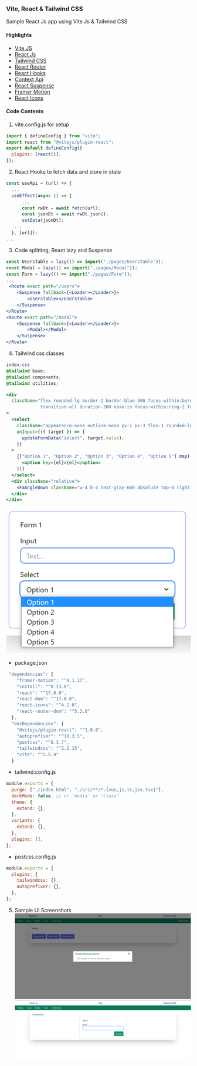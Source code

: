 ### Vite, React & Tailwind CSS

Sample React Js app using Vite Js & Tailwind CSS

#### Highlights

- [Vite JS](https://vitejs.dev/)
- [React Js](https://reactjs.org/)
- [Tailwind CSS](https://tailwindcss.com/)
- [React Router](https://reactrouter.com/)
- [React Hooks](https://reactjs.org/docs/hooks-intro.html)
- [Context Api](https://reactjs.org/docs/context.html)
- [React Suspense](https://reactjs.org/docs/concurrent-mode-suspense.html)
- [Framer Motion](https://www.framer.com/motion/)
- [React Icons](https://react-icons.github.io/react-icons/)

#### Code Contents

1. vite.config.js for setup

```javascript
import { defineConfig } from "vite";
import react from "@vitejs/plugin-react";
export default defineConfig({
  plugins: [react()],
});
```

2. React Hooks to fetch data and store in state

```javascript
const useApi = (url) => {
  ...
  useEffect(async () => {
      ...
      const rwDt = await fetch(url);
      const jsonDt = await rwDt.json();
      setData(jsonDt);
   ...
  }, [url]);
...
```

3. Code splitting, React lazy and Suspense

```jsx
const UsersTable = lazy(() => import("./pages/UsersTable"));
const Modal = lazy(() => import("./pages/Modal"));
const Form = lazy(() => import("./pages/Form"));
...
 <Route exact path="/users">
    <Suspense fallback={<Loader></Loader>}>
        <UsersTable></UsersTable>
    </Suspense>
</Route>
<Route exact path="/modal">
    <Suspense fallback={<Loader></Loader>}>
        <Modal></Modal>
    </Suspense>
</Route>
```

4. Tailwind css classes

```css
index.css
@tailwind base;
@tailwind components;
@tailwind utilities;
```

```jsx
<div
  className="flex rounded-lg border-2 border-blue-500 focus-within:border-transparent
             transition-all duration-300 ease-in focus-within:ring-2 focus-within:ring-blue-500"
>
  <select
    className="appearance-none outline-none py-1 px-3 flex-1 rounded-lg"
    onInput={({ target }) => {
      updateFormData("select", target.value);
    }}
  >
    {["Option 1", "Option 2", "Option 3", "Option 4", "Option 5"].map((el) => (
      <option key={el}>{el}</option>
    ))}
  </select>
  <div className="relative">
    <FaAngleDown className="w-4 h-4 text-gray-600 absolute top-0 right-0 mr-2 mt-2"></FaAngleDown>
  </div>
</div>
```

![select](https://github.com/gouthamrangarajan/reactjs/blob/main/react-tailwind-101/Select.PNG)

- package.json

```javascript
 "dependencies": {
    "framer-motion": "^4.1.17",
    "install": "^0.13.0",
    "react": "^17.0.0",
    "react-dom": "^17.0.0",
    "react-icons": "^4.2.0",
    "react-router-dom": "^5.3.0"
  },
  "devDependencies": {
    "@vitejs/plugin-react": "^1.0.0",
    "autoprefixer": "^10.3.5",
    "postcss": "^8.3.7",
    "tailwindcss": "^2.2.15",
    "vite": "^2.5.4"
  }
```

- tailwind.config.js

```javascript
module.exports = {
  purge: ["./index.html", "./src/**/*.{vue,js,ts,jsx,tsx}"],
  darkMode: false, // or 'media' or 'class'
  theme: {
    extend: {},
  },
  variants: {
    extend: {},
  },
  plugins: [],
};
```

- postcss.config.js

```javascript
module.exports = {
  plugins: {
    tailwindcss: {},
    autoprefixer: {},
  },
};
```

5. Sample UI Screenshots\
   ![Screenshot1](https://github.com/gouthamrangarajan/reactjs/blob/main/react-tailwind-101/Screenshot1.PNG)\
   ![Screenshot2](https://github.com/gouthamrangarajan/reactjs/blob/main/react-tailwind-101/Screenshot2.PNG)
